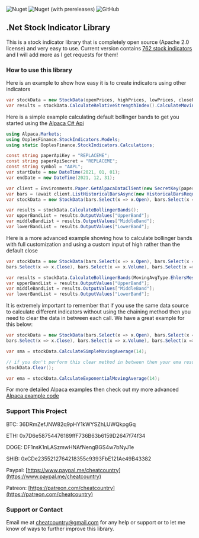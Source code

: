 
![Nuget](https://img.shields.io/nuget/dt/OoplesFinance.StockIndicators?style=plastic)
![Nuget (with prereleases)](https://img.shields.io/nuget/vpre/OoplesFinance.StockIndicators?style=plastic)
![GitHub](https://img.shields.io/github/license/ooples/OoplesFinance.StockIndicators?style=plastic)

## .Net Stock Indicator Library

This is a stock indicator library that is completely open source (Apache 2.0 license) and very easy to use. Current version contains [762 stock indicators](https://ooples.github.io/OoplesFinance.StockIndicators/indicators) and I will add more as I get requests for them!


### How to use this library

Here is an example to show how easy it is to create indicators using other indicators

```cs
var stockData = new StockData(openPrices, highPrices, lowPrices, closePrices, volumes);
var results = stockData.CalculateRelativeStrengthIndex().CalculateMovingAverageConvergenceDivergence();
```

Here is a simple example calculating default bollinger bands to get you started using the [Alpaca C# Api](https://github.com/alpacahq/alpaca-trade-api-csharp)

```cs
using Alpaca.Markets;
using OoplesFinance.StockIndicators.Models;
using static OoplesFinance.StockIndicators.Calculations;

const string paperApiKey = "REPLACEME";
const string paperApiSecret = "REPLACEME";
const string symbol = "AAPL";
var startDate = new DateTime(2021, 01, 01);
var endDate = new DateTime(2021, 12, 31);

var client = Environments.Paper.GetAlpacaDataClient(new SecretKey(paperApiKey, paperApiSecret));
var bars = (await client.ListHistoricalBarsAsync(new HistoricalBarsRequest(symbol, startDate, endDate, BarTimeFrame.Day)).ConfigureAwait(false)).Items;
var stockData = new StockData(bars.Select(x => x.Open), bars.Select(x => x.High), bars.Select(x => x.Low), bars.Select(x => x.Close), bars.Select(x => x.Volume), bars.Select(x => x.TimeUtc));

var results = stockData.CalculateBollingerBands();
var upperBandList = results.OutputValues["UpperBand"];
var middleBandList = results.OutputValues["MiddleBand"];
var lowerBandList = results.OutputValues["LowerBand"];
```

Here is a more advanced example showing how to calculate bollinger bands with full customization and using a custom input of high rather than the default close
```cs
var stockData = new StockData(bars.Select(x => x.Open), bars.Select(x => x.High), bars.Select(x => x.Low), 
bars.Select(x => x.Close), bars.Select(x => x.Volume), bars.Select(x => x.TimeUtc), InputName.High);

var results = stockData.CalculateBollingerBands(MovingAvgType.EhlersMesaAdaptiveMovingAverage, 15, 2.5m);
var upperBandList = results.OutputValues["UpperBand"];
var middleBandList = results.OutputValues["MiddleBand"];
var lowerBandList = results.OutputValues["LowerBand"];
```

It is extremely important to remember that if you use the same data source to calculate different indicators without using the chaining method then you need to clear the data in between each call. We have a great example for this below:
```cs
var stockData = new StockData(bars.Select(x => x.Open), bars.Select(x => x.High), bars.Select(x => x.Low), 
bars.Select(x => x.Close), bars.Select(x => x.Volume), bars.Select(x => x.TimeUtc), InputName.High);

var sma = stockData.CalculateSimpleMovingAverage(14);

// if you don't perform this clear method in between then your ema result will be calculated using the sma results
stockData.Clear();

var ema = stockData.CalculateExponentialMovingAverage(14);
```

For more detailed Alpaca examples then check out my more advanced [Alpaca example code](https://github.com/alpacahq/alpaca-trade-api-csharp/blob/develop/UsageExamples/IndicatorLibraryExample.cs)


### Support This Project

BTC: 36DRmZefJNW82q9pHY1kWYSZhLUWQkpgGq

ETH: 0x7D6e58754476189ffF736B63b6159D2647f74f34

DOGE: DF1nsK1nLASzmwHNAfNengBGS4w7bNyJ1e

SHIB: 0xCDe2355212764218355c9393FbE121Ae49B43382

Paypal: [https://www.paypal.me/cheatcountry](https://www.paypal.me/cheatcountry)

Patreon: [https://patreon.com/cheatcountry](https://patreon.com/cheatcountry)


### Support or Contact

Email me at cheatcountry@gmail.com for any help or support or to let me know of ways to further improve this library.
